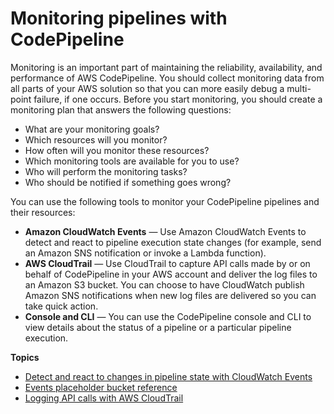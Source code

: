 # Monitoring pipelines with CodePipeline<a name="monitoring"></a>

Monitoring is an important part of maintaining the reliability, availability, and performance of AWS CodePipeline\. You should collect monitoring data from all parts of your AWS solution so that you can more easily debug a multi\-point failure, if one occurs\. Before you start monitoring, you should create a monitoring plan that answers the following questions:
+ What are your monitoring goals?
+ Which resources will you monitor?
+ How often will you monitor these resources?
+ Which monitoring tools are available for you to use?
+ Who will perform the monitoring tasks?
+ Who should be notified if something goes wrong?

You can use the following tools to monitor your CodePipeline pipelines and their resources:
+ **Amazon CloudWatch Events** — Use Amazon CloudWatch Events to detect and react to pipeline execution state changes \(for example, send an Amazon SNS notification or invoke a Lambda function\)\.
+ **AWS CloudTrail** — Use CloudTrail to capture API calls made by or on behalf of CodePipeline in your AWS account and deliver the log files to an Amazon S3 bucket\. You can choose to have CloudWatch publish Amazon SNS notifications when new log files are delivered so you can take quick action\.
+ **Console and CLI** — You can use the CodePipeline console and CLI to view details about the status of a pipeline or a particular pipeline execution\.

**Topics**
+ [Detect and react to changes in pipeline state with CloudWatch Events](detect-state-changes-cloudwatch-events.md)
+ [Events placeholder bucket reference](reference-ct-placeholder-buckets.md)
+ [Logging API calls with AWS CloudTrail](monitoring-cloudtrail-logs.md)